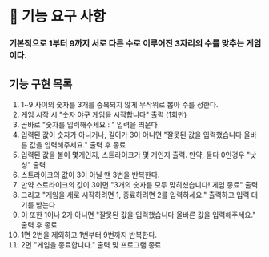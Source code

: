 # 🚀 기능 요구 사항
### 기본적으로 1부터 9까지 서로 다른 수로 이루어진 3자리의 수를 맞추는 게임이다.

## 기능 구현 목록
1. 1~9 사이의 숫자를 3개를 중복되지 않게 무작위로 뽑아 수를 정한다.
2. 게임 시작 시 "숫자 야구 게임을 시작합니다" 출력 (1회만)
3. 곧바로 "숫자를 입력해주세요 : " 입력을 띄운다
4. 입력된 값이 숫자가 아니거나, 길이가 3이 아니면 "잘못된 값을 입력했습니다 올바른 값을 입력해주세요." 출력 후 종료
5. 입력된 값을 볼이 몇개인지, 스트라이크가 몇 개인지 출력. 만약, 둘다 0인경우 "낫싱" 출력
6. 스트라이크의 값이 3이 아닐 땐 3번을 반복한다.
7. 만약 스트라이크의 값이 3이면 "3개의 숫자를 모두 맞히셨습니다! 게임 종료" 출력
8. 그리고 "게임을 새로 시작하려면 1, 종료하려면 2를 입력하세요." 출력하고 입력 대기를 받는다
9. 이 또한 1이나 2가 아니면 "잘못된 값을 입력했습니다 올바른 값을 입력해주세요." 출력 후 종료
10. 1면 2번을 제외하고 1번부터 9번까지 반복한다.
11. 2면 "게임을 종료합니다." 출력 및 프로그램 종료